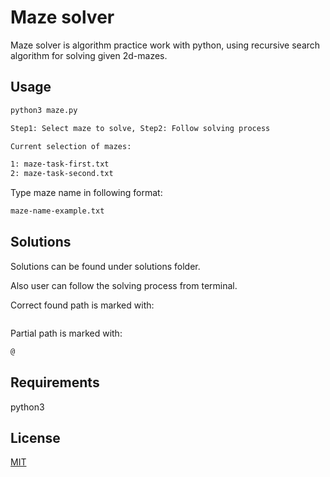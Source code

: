 # Maze solver

Maze solver is algorithm practice work with python, using recursive search algorithm for solving given 2d-mazes.

## Usage

```bash
python3 maze.py
```

```bash
Step1: Select maze to solve, Step2: Follow solving process

Current selection of mazes:

1: maze-task-first.txt
2: maze-task-second.txt
```

Type maze name in following format:

```bash
maze-name-example.txt
```

## Solutions

Solutions can be found under solutions folder.

Also user can follow the solving process from terminal.

Correct found path is marked with: 
```bash . 
```
Partial path is marked with: 
```bash
@
```

## Requirements

python3

## License

[MIT](https://choosealicense.com/licenses/mit/)